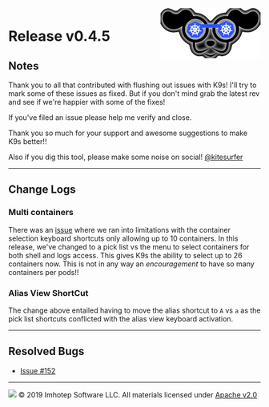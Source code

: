 <img src="https://raw.githubusercontent.com/derailed/k9s/master/assets/k9s_small.png" align="right" width="200" height="auto"/>

# Release v0.4.5

## Notes

Thank you to all that contributed with flushing out issues with K9s! I'll try
to mark some of these issues as fixed. But if you don't mind grab the latest
rev and see if we're happier with some of the fixes!

If you've filed an issue please help me verify and close.

Thank you so much for your support and awesome suggestions to make K9s better!!

Also if you dig this tool, please make some noise on social! [@kitesurfer](https://twitter.com/kitesurfer)

---

## Change Logs

### Multi containers

  There was an [issue](https://github.com/kswapd/k11s/issues/135) where we ran into limitations with the container
  selection keyboard shortcuts only allowing up to 10 containers. In this release, we've changed to a pick list vs the menu
  to select containers for both shell and logs access. This gives K9s the ability to select up to 26 containers now. This
  is not in any way an *encouragement* to have so many containers per pods!!

### Alias View ShortCut

  The change above entailed having to move the alias shortcut to `A` vs `a` as the pick list shortcuts conflicted with
  the alias view keyboard activation.


---

## Resolved Bugs

+ [Issue #152](https://github.com/kswapd/k11s/issues/152)

---

<img src="https://raw.githubusercontent.com/derailed/k9s/master/assets/imhotep_logo.png" width="32" height="auto"/> © 2019 Imhotep Software LLC. All materials licensed under [Apache v2.0](http://www.apache.org/licenses/LICENSE-2.0)
